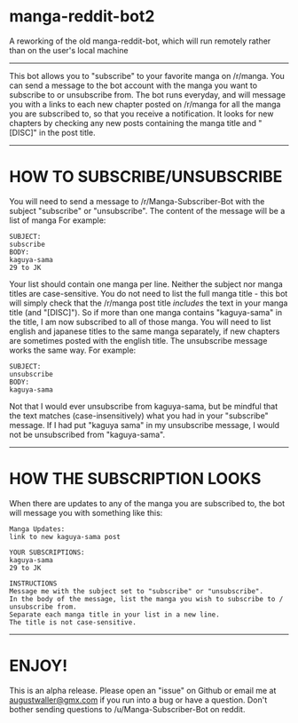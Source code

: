 # manga-reddit-bot2
A reworking of the old manga-reddit-bot, which will run remotely rather than on the user's local machine
__________________________________________________________________________________


This bot allows you to "subscribe" to your favorite manga on /r/manga. You can send a message to the bot account with the manga you want to subscribe to or unsubscribe from. 
The bot runs everyday, and will message you with a links to each new chapter posted on /r/manga for all the manga you are subscribed to, so that you receive a notification. It looks for new chapters by checking any new posts containing the manga title and "[DISC]" in the post title.
__________________________________________________________________________________


# HOW TO SUBSCRIBE/UNSUBSCRIBE

You will need to send a message to /r/Manga-Subscriber-Bot with the subject "subscribe" or "unsubscribe". The content of the message will be a list of manga
For example:

```
SUBJECT: 
subscribe
BODY:
kaguya-sama
29 to JK
```

Your list should contain one manga per line. Neither the subject nor manga titles are case-sensitive.
You do not need to list the full manga title - this bot will simply check that the /r/manga post title *includes* the text in your manga title (and "[DISC]").
So if more than one manga contains "kaguya-sama" in the title, I am now subscribed to all of those manga. 
You will need to list english and japanese titles to the same manga separately, if new chapters are sometimes posted with the english title.
The unsubscribe message works the same way.
For example:

```
SUBJECT:
unsubscribe
BODY:
kaguya-sama
```

Not that I would ever unsubscribe from kaguya-sama, but be mindful that the text matches (case-insensitively) what you had in your "subscribe" message.
If I had put "kaguya sama" in my unsubscribe message, I would not be unsubscribed from "kaguya-sama".
__________________________________________________________________________________


# HOW THE SUBSCRIPTION LOOKS

When there are updates to any of the manga you are subscribed to, the bot will message you with something like this:

```
Manga Updates:
link to new kaguya-sama post

YOUR SUBSCRIPTIONS:
kaguya-sama
29 to JK

INSTRUCTIONS
Message me with the subject set to "subscribe" or "unsubscribe".
In the body of the message, list the manga you wish to subscribe to / unsubscribe from.
Separate each manga title in your list in a new line.
The title is not case-sensitive.
```
__________________________________________________________________________________


# ENJOY!

This is an alpha release. Please open an "issue" on Github or email me at augustwaller@gmx.com if you run into a bug or have a question.
Don't bother sending questions to /u/Manga-Subscriber-Bot on reddit.